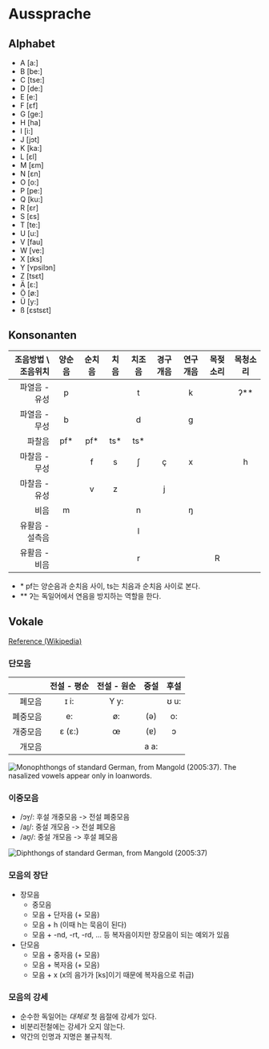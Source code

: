# Aussprache

## Alphabet

- A [a:]
- B [be:]
- C [tse:]
- D [de:]
- E [e:]
- F [ɛf]
- G [ge:]
- H [ha]
- I [i:]
- J [jɔt]
- K [ka:]
- L [ɛl]
- M [ɛm]
- N [ɛn]
- O [o:]
- P [pe:]
- Q [ku:]
- R [ɛr]
- S [ɛs]
- T [te:]
- U [u:]
- V [fau]
- W [ve:]
- X [ɪks]
- Y [ʏpsilɔn]
- Z [tsɛt]
- Ä [ɛ:]
- Ö [ø:]
- Ü [y:]
- ß [ɛstsɛt]

## Konsonanten

| 조음방법 \ 조음위치 | 양순음 | 순치음 | 치음 | 치조음 | 경구개음 | 연구개음 | 목젖소리 | 목청소리 |
| ---: | :---: | :---: | :---: | :---: | :---: | :---: | :---: | :---: |
| 파열음 - 유성 | p |  |  | t |  | k |  | ʔ** |
| 파열음 - 무성 | b |  |  | d |  | g |  |  |
| 파찰음 | pf* | pf* | ts* | ts* |  |  |  |  |
| 마찰음 - 무성 |  | f | s | ʃ | ç | x |  | h |
| 마찰음 - 유성 |  | v | z |  | j |  |  |  |
| 비음 | m |  |  | n |  | ŋ |  |  |
| 유활음 - 설측음 |  |  |  | l |  |  |  |  |
| 유활음 - 비음 |  |  |  | r |  |  | R |  |

- \* pf는 양순음과 순치음 사이, ts는 치음과 순치음 사이로 본다.
- ** ʔ는 독일어에서 연음을 방지하는 역할을 한다.

## Vokale

[Reference (Wikipedia)](https://en.wikipedia.org/wiki/Standard_German_phonology#Vowels)

### 단모음

|  | 전설 - 평순 | 전설 - 원순 | 중설 | 후설 |
| ---: | :---: | :---: | :---: | :---: |
| 폐모음 | ɪ i: | Y y: |  | ʊ u: |
| 폐중모음 | e: | ø: | (ə) | o: |
| 개중모음 | ɛ (ɛ:) | œ | (ɐ) | ɔ |
| 개모음 |  |   | a a: |  |

![Monophthongs of standard German, from Mangold (2005:37). The nasalized vowels appear only in loanwords.](https://upload.wikimedia.org/wikipedia/commons/thumb/5/5b/German_monophthongs_chart.svg/330px-German_monophthongs_chart.svg.png)

### 이중모음

- /ɔʏ̯/: 후설 개중모음 -> 전설 폐중모음
- /aɪ̯/: 중설 개모음 -> 전설 폐모음
- /aʊ̯/: 중설 개모음 -> 후설 폐모음

![Diphthongs of standard German, from Mangold (2005:37)](https://upload.wikimedia.org/wikipedia/commons/thumb/5/53/German_diphthongs_chart.svg/330px-German_diphthongs_chart.svg.png)

### 모음의 장단

- 장모음
  - 중모음
  - 모음 + 단자음 (+ 모음)
  - 모음 + h (이때 h는 묵음이 된다)
  - 모음 + -nd, -rt, -rd, ... 등 복자음이지만 장모음이 되는 예외가 있음
- 단모음
  - 모음 + 중자음 (+ 모음)
  - 모음 + 복자음 (+ 모음)
  - 모음 + x (x의 음가가 [ks]이기 때문에 복자음으로 취급)

### 모음의 강세

- 순수한 독일어는 _대체로_ 첫 음절에 강세가 있다.
- 비분리전철에는 강세가 오지 않는다.
- 약간의 인명과 지명은 불규칙적.
